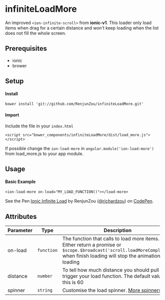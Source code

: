 # infiniteLoadMore

An improved `<ion-infinite-scroll>` from **ionic-v1**. This loader only load items when drag for a certain distance and won't keep loading when the list does not fill the whole screen.

## Prerequisites
* ionic
* brower

## Setup

#### Install
`bower install 'git://github.com/RenjunZou/infiniteLoadMore.git'`
#### Import
Include the file in your `index.html`

`<script src="bower_components/infiniteLoadMore/dist/load_more.js"></script>`

If possible change the `ion-load-more` in `angular.module('ion-load-more')` from load_more.js to your app module.

## Usage
#### Basic Example
`<ion-load-more on-load="MY_LOAD_FUNCTION()"></load-more>`
<p data-height="265" data-theme-id="0" data-slug-hash="RVpbKd" data-default-tab="result" data-user="richardzou" data-embed-version="2" data-pen-title="Ionic Infinite Load" class="codepen">See the Pen <a href="https://codepen.io/richardzou/pen/RVpbKd/">Ionic Infinite Load</a> by RenjunZou (<a href="http://codepen.io/richardzou">@richardzou</a>) on <a href="http://codepen.io">CodePen</a>.</p>

## Attributes
|Parameter|Type|Description|
|----|----|-----|
|on-load|`function`|The function that calls to load more items. Either return a promise or `$scope.$broadcast('scroll.loadMoreComplete')` when finish loading will stop the animation of loading|
|distance|`number`|To tell how much distance you should pull to trigger your load function. The default value for this is 60|
|spinner|`string`|Customise the load spinner. [More spinners](https://ionicframework.com/docs/v1/api/directive/ionSpinner/)|
